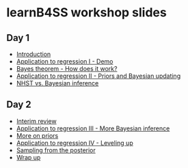 learnB4SS workshop slides
================

## Day 1

-   [Introduction](https://learnb4ss.github.io/slides/00_intro/index.pdf)
-   [Application to regression I -
    Demo](https://learnb4ss.github.io/slides/01_a2r_initial_demo/index.html)
-   [Bayes theorem - How does it
    work?](https://learnb4ss.github.io/slides/02_bayes_theorem/index.pdf)
-   [Application to regression II - Priors and Bayesian
    updating](https://learnb4ss.github.io/slides/03_a2r_prior_and_bayesian_updating/index.html)
-   [NHST vs. Bayesian
    inference](https://learnb4ss.github.io/slides/04_nhst_vs_bayesian_inference/index.pdf)

## Day 2

-   [Interim
    review](https://learnb4ss.github.io/slides/05_review/index.html)
-   [Application to regression III - More Bayesian
    inference](https://learnb4ss.github.io/slides/06_a2r_inference_over_posterior/index.html)
-   [More on
    priors](https://learnb4ss.github.io/slides/07_more_priors/index.html)
-   [Application to regression IV - Leveling
    up](https://learnb4ss.github.io/slides/08_a2r_leveling_up/index.pdf)
-   [Sampling from the
    posterior](https://learnb4ss.github.io/slides/09_sample_the_posterior/index.html)
-   [Wrap up](https://learnb4ss.github.io/slides/10_wrap_up/index.pdf)
